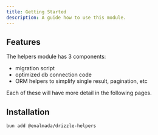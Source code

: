 ```yaml
---
title: Getting Started
description: A guide how to use this module.
---
```


## Features
The helpers module has 3 components:
* migration script
* optimized db connection code
* ORM helpers to simplify single result, pagination, etc

Each of these will have more detail in the following pages.

## Installation

```bash
bun add @enalmada/drizzle-helpers
```
